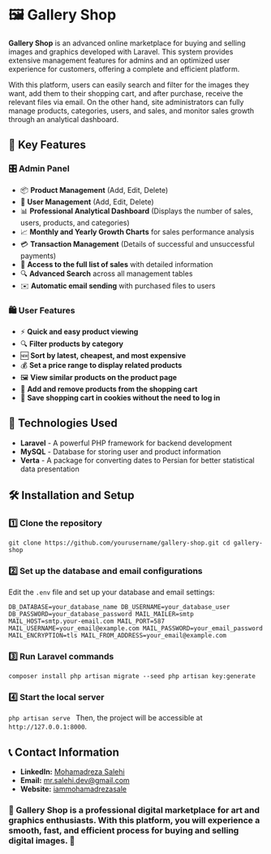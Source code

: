 
# 🖼️ Gallery Shop

**Gallery Shop** is an advanced online marketplace for buying and selling images and graphics developed with Laravel. This system provides extensive management features for admins and an optimized user experience for customers, offering a complete and efficient platform.

With this platform, users can easily search and filter for the images they want, add them to their shopping cart, and after purchase, receive the relevant files via email. On the other hand, site administrators can fully manage products, categories, users, and sales, and monitor sales growth through an analytical dashboard.

## 🚀 Key Features

### 🎛️ **Admin Panel**

- 📦 **Product Management** (Add, Edit, Delete)
- 👤 **User Management** (Add, Edit, Delete)
- 📊 **Professional Analytical Dashboard** (Displays the number of sales, users, products, and categories)
- 📈 **Monthly and Yearly Growth Charts** for sales performance analysis
- 💳 **Transaction Management** (Details of successful and unsuccessful payments)
- 📑 **Access to the full list of sales** with detailed information
- 🔍 **Advanced Search** across all management tables
- ✉️ **Automatic email sending** with purchased files to users

### 🛍️ **User Features**

- ⚡ **Quick and easy product viewing**
- 🔍 **Filter products by category**
- 🆕 **Sort by latest, cheapest, and most expensive**
- 💰 **Set a price range to display related products**
- 🖼️ **View similar products on the product page**
- 🛒 **Add and remove products from the shopping cart**
- 🍪 **Save shopping cart in cookies without the need to log in**

## 🔧 Technologies Used

- **Laravel** - A powerful PHP framework for backend development
- **MySQL** - Database for storing user and product information
- **Verta** - A package for converting dates to Persian for better statistical data presentation

## 🛠️ Installation and Setup

### 1️⃣ Clone the repository
 `git clone https://github.com/yourusername/gallery-shop.git cd gallery-shop `

### 2️⃣ Set up the database and email configurations

Edit the `.env` file and set up your database and email settings:

 `DB_DATABASE=your_database_name DB_USERNAME=your_database_user DB_PASSWORD=your_database_password MAIL_MAILER=smtp MAIL_HOST=smtp.your-email.com MAIL_PORT=587 MAIL_USERNAME=your_email@example.com MAIL_PASSWORD=your_email_password MAIL_ENCRYPTION=tls MAIL_FROM_ADDRESS=your_email@example.com `

### 3️⃣ Run Laravel commands
 `composer install php artisan migrate --seed php artisan key:generate `

### 4️⃣ Start the local server
 `php artisan serve ` 
Then, the project will be accessible at `http://127.0.0.1:8000`.

## 📞 Contact Information

- **LinkedIn:** [Mohamadreza Salehi](https://www.linkedin.com/in/mohamadreza-salehi-5681a2339/)
- **Email:** mr.salehi.dev@gmail.com
- **Website:** [iammohamadrezasale](https://www.iammohamadrezasalehi.ir/)

### 🎨 Gallery Shop is a professional digital marketplace for art and graphics enthusiasts. With this platform, you will experience a smooth, fast, and efficient process for buying and selling digital images. 🚀
